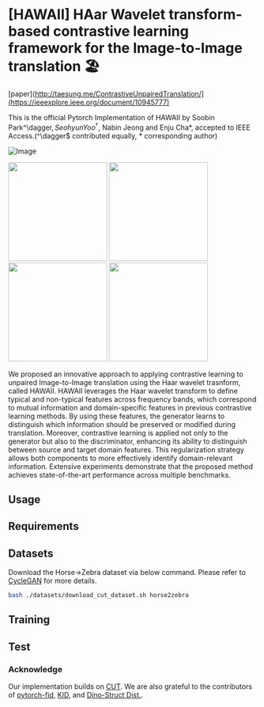 # [HAWAII] HAar Wavelet transform-based contrastive learning framework for the Image-to-Image translation 🏖

[paper](http://taesung.me/ContrastiveUnpairedTranslation/](https://ieeexplore.ieee.org/document/10945777)  

This is the official Pytorch Implementation of HAWAII by Soobin Park^\dagger$, Seohyun Yoo^\dagger$, Nabin Jeong and Enju Cha*, accepted to IEEE Access.(^\dagger$ contributed equally, * corresponding author)

![Image](https://github.com/user-attachments/assets/8509d4de-1101-4974-9731-7c250d07dfb3)

<img src="https://github.com/user-attachments/assets/79873780-e207-48e2-961d-304238addf89" width="200" height="200"/>
<img src="https://github.com/user-attachments/assets/06ae5c6b-ff72-41d4-8802-fad2febd7425" width="200" height="200"/>
<img src="https://github.com/user-attachments/assets/0a51b297-4cfc-48cb-98f8-7a88d6bc74c0" width="200" height="200"/>
<img src="https://github.com/user-attachments/assets/513259cb-5e5a-4194-a6de-3e5aea02bc58" width="200" height="200"/>


We proposed an innovative approach to applying contrastive learning to unpaired Image-to-Image translation using the Haar wavelet trasnform, called HAWAII. 
HAWAII leverages the Haar wavelet transform to define typical and non-typical features across frequency bands, which correspond to mutual information and domain-specific features in previous contrastive learning methods.
By using these features, the generator learns to distinguish which information should be preserved or modified during translation. 
Moreover, contrastive learning is applied not only to the generator but also to the discriminator, enhancing its ability to distinguish between source and target domain features. This regularization strategy allows both components to more effectively identify domain-relevant information. 
Extensive experiments demonstrate that the proposed method achieves state-of-the-art performance across multiple benchmarks.



## Usage

## Requirements

## Datasets
Download the Horse$\rightarrow$Zebra dataset via below command. Please refer to [CycleGAN]() for more details.
```bash
bash ./datasets/download_cut_dataset.sh horse2zebra
```

## Training

## Test



### Acknowledge
Our implementation builds on [CUT](). We are also grateful to the contributors of [pytorch-fid](https://github.com/mseitzer/pytorch-fid), [KID](), and [Dino-Struct Dist.]().
